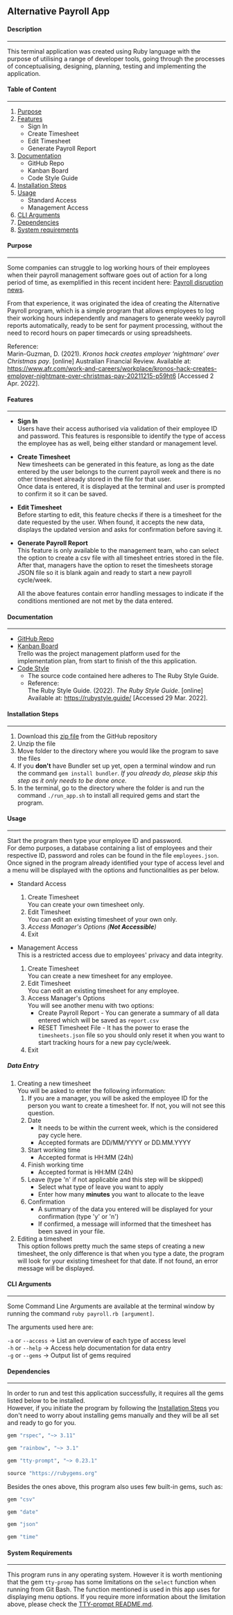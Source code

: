 ## Alternative Payroll App

#### Description
___
This terminal application was created using Ruby language with the purpose of utilising a range of developer tools, going through the processes of conceptualising, designing, planning, testing and implementing the application.

#### Table of Content
____
1. [Purpose](https://github.com/limagisele/terminal-app#purpose)
2. [Features](https://github.com/limagisele/terminal-app#features)
   * Sign In
   * Create Timesheet
   * Edit Timesheet
   * Generate Payroll Report
3. [Documentation](https://github.com/limagisele/terminal-app#documentation)  
    * GitHub Repo  
    * Kanban Board
    * Code Style Guide
4. [Installation Steps](https://github.com/limagisele/terminal-app#installation-steps)
5. [Usage](https://github.com/limagisele/terminal-app#usage)
   * Standard Access
   * Management Access
6. [CLI Arguments](https://github.com/limagisele/terminal-app#cli-arguments)
7. [Dependencies](https://github.com/limagisele/terminal-app#dependencies)
8. [System requirements](https://github.com/limagisele/terminal-app#system-requirements)

#### Purpose
____
Some companies can struggle to log working hours of their employees when their payroll management software goes out of action for a long period of time, as exemplified in this recent incident here: [Payroll disruption news](https://www.afr.com/work-and-careers/workplace/kronos-hack-creates-employer-nightmare-over-christmas-pay-20211215-p59ht6).  

From that experience, it was originated the idea of creating the Alternative Payroll program, which is a simple program that allows employees to log their working hours independently and managers to generate weekly payroll reports automatically, ready to be sent for payment processing, without the need to record hours on paper timecards or using spreadsheets.

Reference:  
Marin-Guzman, D. (2021). *Kronos hack creates employer ‘nightmare’ over Christmas pay*. [online] Australian Financial Review. Available at: https://www.afr.com/work-and-careers/workplace/kronos-hack-creates-employer-nightmare-over-christmas-pay-20211215-p59ht6 [Accessed 2 Apr. 2022].

#### Features
____
* **Sign In**  
  Users have their access authorised via validation of their employee ID and password. This features is responsible to identify the type of access the employee has as well, being either standard or management level.
* **Create Timesheet**  
  New timesheets can be generated in this feature, as long as the date entered by the user belongs to the current payroll week and there is no other timesheet already stored in the file for that user.  
  Once data is entered, it is displayed at the terminal and user is prompted to confirm it so it can be saved.  
* **Edit Timesheet**  
  Before starting to edit, this feature checks if there is a timesheet for the date requested by the user. When found, it accepts the new data, displays the updated version and asks for confirmation before saving it.  
* **Generate Payroll Report**  
  This feature is only available to the management team, who can select the option to create a csv file with all timesheet entries stored in the file.  
  After that, managers have the option to reset the timesheets storage JSON file so it is blank again and ready to start a new payroll cycle/week.

  All the above features contain error handling messages to indicate if the conditions mentioned are not met by the data entered.

#### Documentation
____
* [GitHub Repo](https://github.com/limagisele/xxx)
* [Kanban Board](https://trello.com/b/wF75LZtz/alternative-payroll)  
  Trello was the project management platform used for the implementation plan, from start to finish of the this application.
* [Code Style](https://rubystyle.guide/)
  * The source code contained here adheres to The Ruby Style Guide.
  * Reference:  
  The Ruby Style Guide. (2022). *The Ruby Style Guide*. [online] Available at: https://rubystyle.guide/ [Accessed 29 Mar. 2022].

#### Installation Steps
____
1. Download this [zip file](https://github.com/limagisele/terminal-app/archive/refs/heads/master.zip) from the GitHub repository
2. Unzip the file
3. Move folder to the directory where you would like the program to save the files
4. If you **don't** have Bundler set up yet, open a terminal window and run the command `gem install bundler`. *If you already do, please skip this step as it only needs to be done once.*
5. In the terminal, go to the directory where the folder is and run the command `./run_app.sh` to install all required gems and start the program.

#### Usage
____
Start the program then type your employee ID and password.  
For demo purposes, a database containing a list of employees and their respective ID, password and roles can be found in the file `employees.json`.  
Once signed in the program already identified your type of access level and a menu will be displayed with the options and functionalities as per below. 

* Standard Access     
  1. Create Timesheet  
    You can create your own timesheet only.
  2. Edit Timesheet  
    You can edit an existing timesheet of your own only.
  3. *Access Manager's Options (***Not Accessible***)*
  4. Exit

* Management Access  
  This is a restricted access due to employees' privacy and data integrity.
  1. Create Timesheet  
    You can create a new timesheet for any employee.
  2. Edit Timesheet  
    You can edit an existing timesheet for any employee.
  3. Access Manager's Options  
   You will see another menu with two options:
      * Create Payroll Report - You can generate a summary of all data entered which will be saved as `report.csv`
      * RESET Timesheet File - It has the power to erase the `timesheets.json` file so you should only reset it when you want to start tracking hours for a new pay cycle/week.
  4. Exit
##### Data Entry

1. Creating a new timesheet  
   You will be asked to enter the following information:
   1. If you are a manager, you will be asked the employee ID for the person you want to create a timesheet for. If not, you will not see this question.
   2. Date 
       * It needs to be within the current week, which is the considered pay cycle here.
       * Accepted formats are DD/MM/YYYY or DD.MM.YYYY
    1. Start working time
       * Accepted format is HH:MM (24h)
    2. Finish working time
       * Accepted format is HH:MM (24h)
    3. Leave (type 'n' if not applicable and this step will be skipped)
       * Select what type of leave you want to apply
       * Enter how many **minutes** you want to allocate to the leave
    4. Confirmation
       * A summary of the data you entered will be displayed for your confirmation (type 'y' or 'n')
       * If confirmed, a message will informed that the timesheet has been saved in your file.   
2. Editing a timesheet  
   This option follows pretty much the same steps of creating a new timesheet, the only difference is that when you type a date, the program will look for your existing timesheet for that date. If not found, an error message will be displayed.
   

#### CLI Arguments
____
Some Command Line Arguments are available at the terminal window by running the command `ruby payroll.rb [argument]`.  

The arguments used here are:

`-a` or `--access` -> List an overview of each type of access level  
`-h` or `--help` -> Access help documentation for data entry  
`-g` or `--gems` -> Output list of gems required

#### Dependencies
____
In order to run and test this application successfully, it requires all the gems listed below to be installed.  
However, if you initiate the program by following the [Installation Steps](https://github.com/limagisele/terminal-app#installation-steps) you don't need to worry about installing gems manually and they will be all set and ready to go for you.

```ruby
gem "rspec", "~> 3.11"

gem "rainbow", "~> 3.1"

gem "tty-prompt", "~> 0.23.1"

source "https://rubygems.org"
```
Besides the ones above, this program also uses few built-in gems, such as:
```ruby
gem "csv"

gem "date"

gem "json"

gem "time"
```

#### System Requirements
____
This program runs in any operating system. However it is worth mentioning that the gem `tty-promp` has some limitations on the `select` function when running from Git Bash. The function mentioned is used in this app uses for displaying menu options.
If you require more information about the limitation above, please check the [TTY-prompt README.md](https://github.com/piotrmurach/tty-prompt#windows-support).